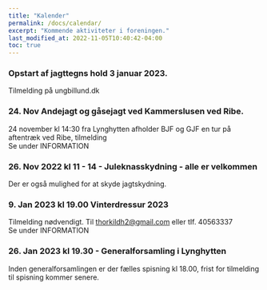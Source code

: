 ```yaml
---
title: "Kalender"
permalink: /docs/calendar/
excerpt: "Kommende aktiviteter i foreningen."
last_modified_at: 2022-11-05T10:40:42-04:00
toc: true
---
```


### Opstart af jagttegns hold 3 januar 2023.
Tilmelding på ungbillund.dk<br />

### 24. Nov Andejagt og gåsejagt ved Kammerslusen ved Ribe.
24 november kl 14:30 fra Lynghytten afholder BJF og GJF en tur på aftentræk ved Ribe, tilmelding<br /> 
Se under INFORMATION
### 26. Nov 2022 kl 11 - 14 - Juleknasskydning - alle er velkommen
Der er også mulighed for at skyde jagtskydning.

### 9. Jan 2023 kl 19.00 Vinterdressur 2023
Tilmelding nødvendigt. Til thorkildh2@gmail.com eller tIf. 40563337<br />
Se under INFORMATION
### 26. Jan 2023 kl 19.30 - Generalforsamling i Lynghytten
Inden generalforsamlingen er der fælles spisning kl 18.00, frist for tilmelding til spisning kommer senere.
